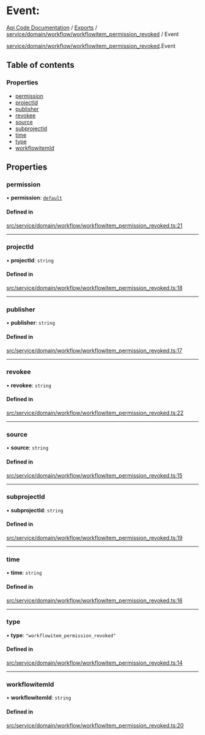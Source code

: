 # Event: 
 
[Api Code Documentation](../README.md) / [Exports](../modules.md) / [service/domain/workflow/workflowitem\_permission\_revoked](../modules/service_domain_workflow_workflowitem_permission_revoked.md) / Event

[service/domain/workflow/workflowitem_permission_revoked](../modules/service_domain_workflow_workflowitem_permission_revoked.md).Event

## Table of contents

### Properties

- [permission](service_domain_workflow_workflowitem_permission_revoked.Event.md#permission)
- [projectId](service_domain_workflow_workflowitem_permission_revoked.Event.md#projectid)
- [publisher](service_domain_workflow_workflowitem_permission_revoked.Event.md#publisher)
- [revokee](service_domain_workflow_workflowitem_permission_revoked.Event.md#revokee)
- [source](service_domain_workflow_workflowitem_permission_revoked.Event.md#source)
- [subprojectId](service_domain_workflow_workflowitem_permission_revoked.Event.md#subprojectid)
- [time](service_domain_workflow_workflowitem_permission_revoked.Event.md#time)
- [type](service_domain_workflow_workflowitem_permission_revoked.Event.md#type)
- [workflowitemId](service_domain_workflow_workflowitem_permission_revoked.Event.md#workflowitemid)

## Properties

### permission

• **permission**: [`default`](../modules/authz_intents.md#default)

#### Defined in

[src/service/domain/workflow/workflowitem_permission_revoked.ts:21](https://github.com/openkfw/TruBudget/blob/4d7fd4be/api/src/service/domain/workflow/workflowitem_permission_revoked.ts#L21)

___

### projectId

• **projectId**: `string`

#### Defined in

[src/service/domain/workflow/workflowitem_permission_revoked.ts:18](https://github.com/openkfw/TruBudget/blob/4d7fd4be/api/src/service/domain/workflow/workflowitem_permission_revoked.ts#L18)

___

### publisher

• **publisher**: `string`

#### Defined in

[src/service/domain/workflow/workflowitem_permission_revoked.ts:17](https://github.com/openkfw/TruBudget/blob/4d7fd4be/api/src/service/domain/workflow/workflowitem_permission_revoked.ts#L17)

___

### revokee

• **revokee**: `string`

#### Defined in

[src/service/domain/workflow/workflowitem_permission_revoked.ts:22](https://github.com/openkfw/TruBudget/blob/4d7fd4be/api/src/service/domain/workflow/workflowitem_permission_revoked.ts#L22)

___

### source

• **source**: `string`

#### Defined in

[src/service/domain/workflow/workflowitem_permission_revoked.ts:15](https://github.com/openkfw/TruBudget/blob/4d7fd4be/api/src/service/domain/workflow/workflowitem_permission_revoked.ts#L15)

___

### subprojectId

• **subprojectId**: `string`

#### Defined in

[src/service/domain/workflow/workflowitem_permission_revoked.ts:19](https://github.com/openkfw/TruBudget/blob/4d7fd4be/api/src/service/domain/workflow/workflowitem_permission_revoked.ts#L19)

___

### time

• **time**: `string`

#### Defined in

[src/service/domain/workflow/workflowitem_permission_revoked.ts:16](https://github.com/openkfw/TruBudget/blob/4d7fd4be/api/src/service/domain/workflow/workflowitem_permission_revoked.ts#L16)

___

### type

• **type**: ``"workflowitem_permission_revoked"``

#### Defined in

[src/service/domain/workflow/workflowitem_permission_revoked.ts:14](https://github.com/openkfw/TruBudget/blob/4d7fd4be/api/src/service/domain/workflow/workflowitem_permission_revoked.ts#L14)

___

### workflowitemId

• **workflowitemId**: `string`

#### Defined in

[src/service/domain/workflow/workflowitem_permission_revoked.ts:20](https://github.com/openkfw/TruBudget/blob/4d7fd4be/api/src/service/domain/workflow/workflowitem_permission_revoked.ts#L20)
